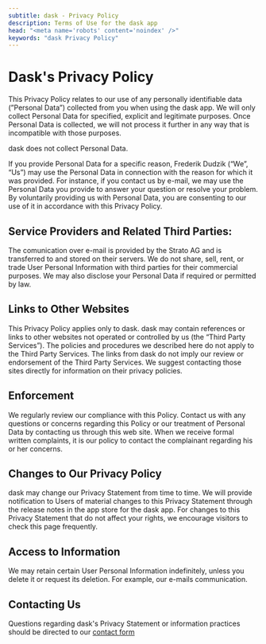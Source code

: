 ```yaml
---
subtitle: dask - Privacy Policy
description: Terms of Use for the dask app
head: "<meta name='robots' content='noindex' />"
keywords: "dask Privacy Policy"
---
```

# Dask's Privacy Policy

This Privacy Policy relates to our use of any personally identifiable data (”Personal Data”) collected from you when using the dask app. We will only collect Personal Data for specified, explicit and legitimate purposes. Once Personal Data is collected, we will not process it further in any way that is incompatible with those purposes.

dask does not collect Personal Data.

If you provide Personal Data for a specific reason, Frederik Dudzik (“We”, “Us”) may use the Personal Data in connection with the reason for which it was provided. For instance, if you contact us by e-mail, we may use the Personal Data you provide to answer your question or resolve your problem.
By voluntarily providing us with Personal Data, you are consenting to our use of it in accordance with this Privacy Policy.

## Service Providers and Related Third Parties:

The comunication over e-mail is provided by the Strato AG and is transferred to and stored on their servers.
We do not share, sell, rent, or trade User Personal Information with third parties for their commercial purposes.
We may also disclose your Personal Data if required or permitted by law.

## Links to Other Websites

This Privacy Policy applies only to dask. dask may contain references or links to other websites not operated or controlled by us (the “Third Party Services”). The policies and procedures we described here do not apply to the Third Party Services. The links from dask do not imply our review or endorsement of the Third Party Services. We suggest contacting those sites directly for information on their privacy policies.

## Enforcement

We regularly review our compliance with this Policy. Contact us with any questions or concerns regarding this Policy or our treatment of Personal Data by contacting us through this web site. When we receive formal written complaints, it is our policy to contact the complainant regarding his or her concerns. 

## Changes to Our Privacy Policy

dask may change our Privacy Statement from time to time. We will provide notification to Users of material changes to this Privacy Statement through the release notes in the app store for the dask app. For changes to this Privacy Statement that do not affect your rights, we encourage visitors to check this page frequently.

## Access to Information

We may retain certain User Personal Information indefinitely, unless you delete it or request its deletion. For example, our e-mails communication.

## Contacting Us

Questions regarding dask's Privacy Statement or information practices should be directed to our [contact form](https://dudzik.co/contact)

